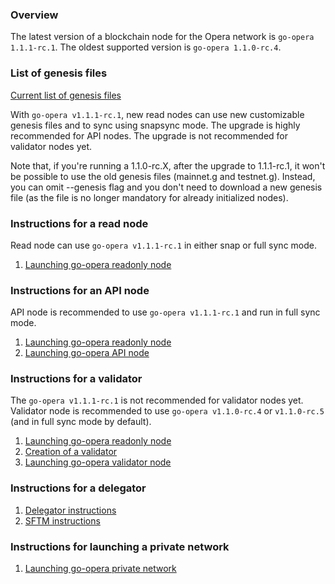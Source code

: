 ### Overview

The latest version of a blockchain node for the Opera network is `go-opera 1.1.1-rc.1`. The oldest supported version is `go-opera 1.1.0-rc.4`.


### List of genesis files
[Current list of genesis files](docs/genesis-files.md)

With `go-opera v1.1.1-rc.1`, new read nodes can use new customizable genesis files and to sync using snapsync mode.
The upgrade is highly recommended for API nodes. 
The upgrade is not recommended for validator nodes yet.

Note that, if you're running a 1.1.0-rc.X, after the upgrade to 1.1.1-rc.1, it won't be possible to use the old genesis files (mainnet.g and testnet.g). 
Instead, you can omit --genesis flag and you don't need to download a new genesis file (as the file is no longer mandatory for already initialized nodes).

### Instructions for a read node
Read node can use `go-opera v1.1.1-rc.1` in either snap or full sync mode.

1. [Launching go-opera readonly node](docs/setup-readonly-node.sh)

### Instructions for an API node

API node is recommended to use `go-opera v1.1.1-rc.1` and run in full sync mode.

1. [Launching go-opera readonly node](docs/setup-readonly-node.sh)
2. [Launching go-opera API node](docs/setup-api-node.md)

### Instructions for a validator

The `go-opera v1.1.1-rc.1` is not recommended for validator nodes yet. 
Validator node is recommended to use `go-opera v1.1.0-rc.4` or `v1.1.0-rc.5` (and in full sync mode by default).

1. [Launching go-opera readonly node](docs/setup-readonly-node.sh)
2. [Creation of a validator](docs/create_validator.md)
3. [Launching go-opera validator node](docs/launch-validator.md)

### Instructions for a delegator

1. [Delegator instructions](docs/delegator.md)
2. [SFTM instructions](docs/sftm.md)

### Instructions for launching a private network

1. [Launching go-opera private network](docs/launch-private-network.md)
